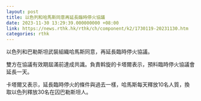 ```yaml
---
layout: post
title: 以色列和哈馬斯同意再延長臨時停火協議
date: 2023-11-30 13:29:39.000000000 +08:00
link: https://news.rthk.hk/rthk/ch/component/k2/1730119-20231130.htm
categories: rthk
---
```


以色列和巴勒斯坦武裝組織哈馬斯同意，再延長臨時停火協議。

雙方在協議有效期屆滿前達成共識。負責斡旋的卡塔爾表示，預料臨時停火協議會延長一天。

卡塔爾又表示，延長臨時停火的條件與過去一樣，哈馬斯每天釋放10名人質，換取以色列釋放30名在囚巴勒斯坦人。
